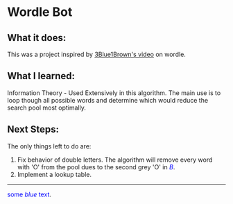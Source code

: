 # Wordle Bot

## What it does:
This was a project inspired by [3Blue1Brown's video](https://www.youtube.com/watch?v=v68zYyaEmEA&ab_channel=3Blue1Brown "3B1B's video") on wordle.

## What I learned:
Information Theory - Used Extensively in this algorithm. The main use is to loop though all possible words and determine which would reduce the search pool most optimally.

## Next Steps:
The only things left to do are:
1. Fix behavior of double letters. The algorithm will remove every word with 'O' from the pool dues to the second grey 'O' in <span style="color:blue">*B*</span>.
2. Implement a lookup table.

---
<span style="color:blue">some *blue* text</span>.


